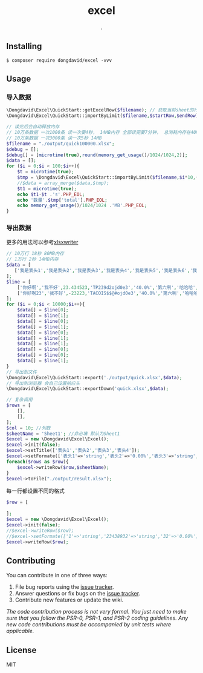 <h1 align="center"> excel </h1>

<p align="center"> .</p>


## Installing

```shell
$ composer require dongdavid/excel -vvv
```

## Usage

### 导入数据  

```php
\Dongdavid\Excel\QuickStart::getExcelRow($filename); // 获取当前sheet的行数
\Dongdavid\Excel\QuickStart::importByLimit($filename,$startRow,$endRow);
```


```php
// 读完后会自动释放内存
// 10万条数据 一次1000条 读一次要4秒， 14MB内存 全部读完要7分钟， 总消耗内存在40MB左右
// 10万条数据 一次3000条 读一次5秒 14MB 
$filename = "./output/quick100000.xlsx";
$debug = [];
$debug[] = [microtime(true),round(memory_get_usage()/1024/1024,2)];
$data = [];
for ($i = 0;$i < 100;$i++){
    $t = microtime(true);
    $tmp = \Dongdavid\Excel\QuickStart::importByLimit($filename,$i*10,($i+1)*1000);
    //$data = array_merge($data,$tmp);
    $t1 = microtime(true);
    echo $t1-$t .'s'.PHP_EOL;
    echo '数量'.$tmp['total'].PHP_EOL;
    echo memory_get_usage()/1024/1024 .'MB'.PHP_EOL;
}

```
### 导出数据  

更多的用法可以参考[xlsxwriter](https://packagist.org/packages/mk-j/php_xlsxwriter)

```php
// 10万行 18秒 80MB内存
// 1万行 2秒 14MB内存
$data = [
   ['我是表头1','我是表头2','我是表头3','我是表头4','我是表头5','我是表头6','我是表头7','我是表头8','我是表头9']
];
$line = [
    ['你好啊','我不好',23.434523,'TP239d2ojd0e3','40.0%','第六咧','哈哈哈','啊啊啊啊','0003232'],
    ['你好啊23','我不好',-23223,'TACOIS$$@#ojd0e3','40.0%','第六咧','哈哈哈','啊啊啊啊',10000000000032]
];
for ($i = 0;$i < 10000;$i++){
    $data[] = $line[0];
    $data[] = $line[1];
    $data[] = $line[0];
    $data[] = $line[1];
    $data[] = $line[0];
    $data[] = $line[1];
    $data[] = $line[1];
    $data[] = $line[0];
    $data[] = $line[0];
    $data[] = $line[1];
}
// 导出到文件
\Dongdavid\Excel\QuickStart::export('./output/quick.xlsx',$data);
// 导出到浏览器 会自己设置响应头
\Dongdavid\Excel\QuickStart::exportDown('quick.xlsx',$data);
```

```php
// 复杂调用
$rows = [
    [],
    [],
];
$col = 10; //列数
$sheetName = 'Sheet1'; //非必填 默认为Sheet1
$excel = new \Dongdavid\Excel\Excel();
$excel->init(false);
$excel->setTitle(['表头1','表头2','表头3','表头4']);
$excel->setFormate(['表头1'=>'string','表头2'=>'0.00%','表头3'=>'string','表头4'=>'0.0']); // 设置所有列为文本格式
foreach($rows as $row){
    $excel->writeRow($row,$sheetName);
}
$excel->toFile("./output/result.xlsx");

```
每一行都设置不同的格式
```php
$row = [
    
];
$excel = new \Dongdavid\Excel\Excel();
$excel->init(false);
//$excel->writeRow($row);
//$excel->setFormate(['1'=>'string','23438932'=>'string','32'=>'0.00%']);
$excel->writeRow($row);
```
## Contributing

You can contribute in one of three ways:

1. File bug reports using the [issue tracker](https://github.com/dongdavid/excel/issues).
2. Answer questions or fix bugs on the [issue tracker](https://github.com/dongdavid/excel/issues).
3. Contribute new features or update the wiki.

_The code contribution process is not very formal. You just need to make sure that you follow the PSR-0, PSR-1, and PSR-2 coding guidelines. Any new code contributions must be accompanied by unit tests where applicable._

## License

MIT
